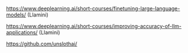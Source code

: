 https://www.deeplearning.ai/short-courses/finetuning-large-language-models/ (Llamini)  

https://www.deeplearning.ai/short-courses/improving-accuracy-of-llm-applications/ (Llamini)  

https://github.com/unslothai/  
